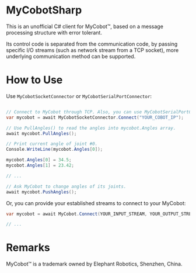 # MyCobotSharp

This is an unofficial C# client for MyCobot™, based on a message processing structure with error tolerant.

Its control code is separated from the communication code, by passing specific I/O streams
(such as network stream from a TCP socket), more underlying communication method can be supported.

# How to Use

Use `MyCobotSocketConnector` or `MyCobotSerialPortConnector`:

```csharp

// Connect to MyCobot through TCP. Also, you can use MyCobotSerialPortConnector.
var mycobot = await MyCobotSocketConnector.Connect("YOUR_COBOT_IP");

// Use PullAngles() to read the angles into mycobot.Angles array.
await mycobot.PullAngles();

// Print current angle of joint #0.
Console.WriteLine(mycobot.Angles[0]);

mycobot.Angles[0] = 34.5;
mycobot.Angles[1] = 23.42;

// ...

// Ask MyCobot to change angles of its joints.
await mycobot.PushAngles();

```

Or, you can provide your established streams to connect to your MyCobot:

```csharp
var mycobot = await MyCobot.Connect(YOUR_INPUT_STREAM, YOUR_OUTPUT_STREAM);

// ...

```

# Remarks

MyCobot™ is a trademark owned by Elephant Robotics, Shenzhen, China.